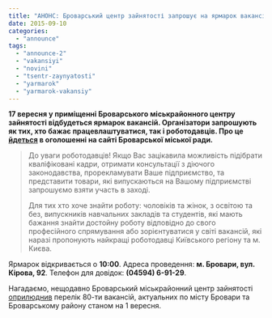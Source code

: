 ```yaml
---
title: "АНОНС: Броварський центр зайнятості запрошує на ярмарок вакансій"
date: 2015-09-10
categories: 
  - "announce"
tags: 
  - "announce-2"
  - "vakansiyi"
  - "novini"
  - "tsentr-zaynyatosti"
  - "yarmarok"
  - "yarmarok-vakansiy"
---
```


**17 вересня у приміщенні Броварського міськрайонного центру зайнятості відбудеться ярмарок вакансій. Організатори запрошують як тих, хто бажає працевлаштуватися, так і роботодавців. Про це [йдеться](http://docs.pravo-znaty.org.ua/p27260/09.09.2015) в оголошенні на сайті Броварської міської ради.**

> До уваги роботодавців! Якщо Вас зацікавила можливість підібрати кваліфіковані кадри, отримати консультації з діючого законодавства, прорекламувати Ваше підприємство, та представити товари, які випускаються на Вашому підприємстві запрошуємо взяти участь в заході.
> 
> Для тих хто хоче знайти роботу: чоловіків та жінок, з освітою та без, випускників навчальних закладів та студентів, які мають бажання знайти достойну роботу відповідно до свого професійного спрямування або зорієнтуватися у світі вакансій, які наразі пропонують найкращі роботодавці Київського регіону та м. Києва.

Ярмарок відкривається о **10:00**. Адреса проведення: **м. Бровари, вул. Кірова, 92**. Телефон для довідок: **(04594) 6-91-29**.

Нагадаємо, нещодавно Броварський міськрайонний центр зайнятості [оприлюднив](https://mpz.brovary.org/brovarskyj-tsentr-zajnyatosti-oprylyudnyv-perelik-aktualnyh-na-1-veresnya-vakansij/) перелік 80-ти вакансій, актуальних по місту Бровари та Броварському району станом на 1 вересня.
